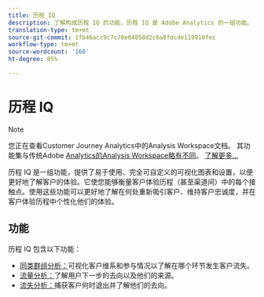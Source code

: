 ```yaml
---
title: 历程 IQ
description: 了解构成历程 IQ 的功能，历程 IQ 是 Adobe Analytics 的一组功能。
translation-type: tm+mt
source-git-commit: 1fb46acc9c7c70e64058d2c6a8fdcde119910fec
workflow-type: tm+mt
source-wordcount: '160'
ht-degree: 85%

---
```



# 历程 IQ

>[!NOTE]
>
>您正在查看Customer Journey Analytics中的Analysis Workspace文档。 其功能集与传统Adobe [Analytics的Analysis Workspace略有不同](https://docs.adobe.com/content/help/zh-Hans/analytics/analyze/analysis-workspace/home.html)。 [了解更多...](/help/getting-started/cja-aa.md)

历程 IQ 是一组功能，提供了易于使用、完全可自定义的可视化图表和设置，以便更好地了解客户的体验。它使您能够衡量客户体验历程（甚至渠道间）中的每个接触点。使用这些功能可以更好地了解在何处重新吸引客户、维持客户忠诚度，并在客户体验历程中个性化他们的体验。

## 功能

历程 IQ 包含以下功能：

* [同类群组分析：](visualizations/cohort-table/cohort-analysis.md)可视化客户维系和参与情况以了解在哪个环节发生客户流失。
* [流量分析：](visualizations/c-flow/flow.md)了解用户下一步的去向以及他们的来源。
* [流失分析：](visualizations/fallout/fallout-flow.md)捕获客户何时退出并了解他们的去向。

